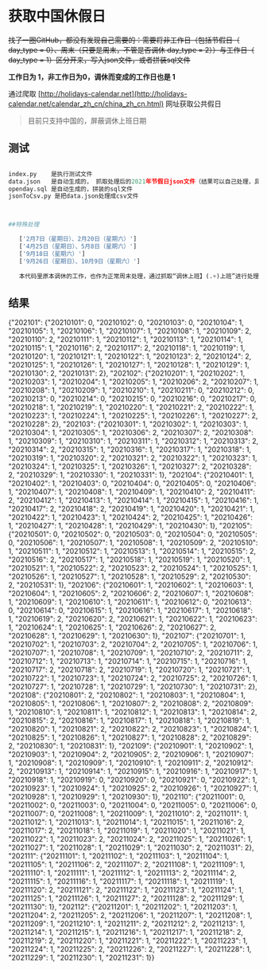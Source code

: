 # 获取中国休假日

~~找了一圈GitHub，都没有发现自己需要的：需要将非工作日（包括节假日（ day_type = 0）、周末（只要是周末，不管是否调休 day_type = 2））与工作日（ day_type = 1）区分开来，写入json文件，或者拼装sql文件~~

**工作日为 1，非工作日为0，调休而变成的工作日也是 1**

通过爬取 [http://holidays-calendar.net](http://holidays-calendar.net/calendar_zh_cn/china_zh_cn.html) 网址获取公共假日

>目前只支持中国的，屏蔽调休上班日期

## 测试

```python

index.py    是执行测试文件
data.json   是自动生成的， 抓取处理后的2021年节假日json文件（结果可以自己处理，具体见参考holidays.py的67行）
openday.sql 是自动生成的，拼装的sql文件
jsonToCsv.py 是把data.json处理成csv文件



##特殊处理

   ['2月7日（星期日）、2月20日（星期六）'] 
   ['4月25日（星期日）、5月8日（星期六）']
   ['9月18日（星期六）']
   ['9月26日（星期日）、10月9日（星期六）']
   
   本代码里原本调休的工作，也作为正常周末处理，通过抓取“调休上班】(.+)上班”进行处理

```

## 结果

{"202101": {"20210101": 0, "20210102": 0, "20210103": 0, "20210104": 1, "20210105": 1, "20210106": 1, "20210107": 1, "20210108": 1, "20210109": 2, "20210110": 2, "20210111": 1, "20210112": 1, "20210113": 1, "20210114": 1, "20210115": 1, "20210116": 2, "20210117": 2, "20210118": 1, "20210119": 1, "20210120": 1, "20210121": 1, "20210122": 1, "20210123": 2, "20210124": 2, "20210125": 1, "20210126": 1, "20210127": 1, "20210128": 1, "20210129": 1, "20210130": 2, "20210131": 2}, "202102": {"20210201": 1, "20210202": 1, "20210203": 1, "20210204": 1, "20210205": 1, "20210206": 2, "20210207": 1, "20210208": 1, "20210209": 1, "20210210": 1, "20210211": 0, "20210212": 0, "20210213": 0, "20210214": 0, "20210215": 0, "20210216": 0, "20210217": 0, "20210218": 1, "20210219": 1, "20210220": 1, "20210221": 2, "20210222": 1, "20210223": 1, "20210224": 1, "20210225": 1, "20210226": 1, "20210227": 2, "20210228": 2}, "202103": {"20210301": 1, "20210302": 1, "20210303": 1, "20210304": 1, "20210305": 1, "20210306": 2, "20210307": 2, "20210308": 1, "20210309": 1, "20210310": 1, "20210311": 1, "20210312": 1, "20210313": 2, "20210314": 2, "20210315": 1, "20210316": 1, "20210317": 1, "20210318": 1, "20210319": 1, "20210320": 2, "20210321": 2, "20210322": 1, "20210323": 1, "20210324": 1, "20210325": 1, "20210326": 1, "20210327": 2, "20210328": 2, "20210329": 1, "20210330": 1, "20210331": 1}, "202104": {"20210401": 1, "20210402": 1, "20210403": 0, "20210404": 0, "20210405": 0, "20210406": 1, "20210407": 1, "20210408": 1, "20210409": 1, "20210410": 2, "20210411": 2, "20210412": 1, "20210413": 1, "20210414": 1, "20210415": 1, "20210416": 1, "20210417": 2, "20210418": 2, "20210419": 1, "20210420": 1, "20210421": 1, "20210422": 1, "20210423": 1, "20210424": 2, "20210425": 1, "20210426": 1, "20210427": 1, "20210428": 1, "20210429": 1, "20210430": 1}, "202105": {"20210501": 0, "20210502": 0, "20210503": 0, "20210504": 0, "20210505": 0, "20210506": 1, "20210507": 1, "20210508": 1, "20210509": 2, "20210510": 1, "20210511": 1, "20210512": 1, "20210513": 1, "20210514": 1, "20210515": 2, "20210516": 2, "20210517": 1, "20210518": 1, "20210519": 1, "20210520": 1, "20210521": 1, "20210522": 2, "20210523": 2, "20210524": 1, "20210525": 1, "20210526": 1, "20210527": 1, "20210528": 1, "20210529": 2, "20210530": 2, "20210531": 1}, "202106": {"20210601": 1, "20210602": 1, "20210603": 1, "20210604": 1, "20210605": 2, "20210606": 2, "20210607": 1, "20210608": 1, "20210609": 1, "20210610": 1, "20210611": 1, "20210612": 0, "20210613": 0, "20210614": 0, "20210615": 1, "20210616": 1, "20210617": 1, "20210618": 1, "20210619": 2, "20210620": 2, "20210621": 1, "20210622": 1, "20210623": 1, "20210624": 1, "20210625": 1, "20210626": 2, "20210627": 2, "20210628": 1, "20210629": 1, "20210630": 1}, "202107": {"20210701": 1, "20210702": 1, "20210703": 2, "20210704": 2, "20210705": 1, "20210706": 1, "20210707": 1, "20210708": 1, "20210709": 1, "20210710": 2, "20210711": 2, "20210712": 1, "20210713": 1, "20210714": 1, "20210715": 1, "20210716": 1, "20210717": 2, "20210718": 2, "20210719": 1, "20210720": 1, "20210721": 1, "20210722": 1, "20210723": 1, "20210724": 2, "20210725": 2, "20210726": 1, "20210727": 1, "20210728": 1, "20210729": 1, "20210730": 1, "20210731": 2}, "202108": {"20210801": 2, "20210802": 1, "20210803": 1, "20210804": 1, "20210805": 1, "20210806": 1, "20210807": 2, "20210808": 2, "20210809": 1, "20210810": 1, "20210811": 1, "20210812": 1, "20210813": 1, "20210814": 2, "20210815": 2, "20210816": 1, "20210817": 1, "20210818": 1, "20210819": 1, "20210820": 1, "20210821": 2, "20210822": 2, "20210823": 1, "20210824": 1, "20210825": 1, "20210826": 1, "20210827": 1, "20210828": 2, "20210829": 2, "20210830": 1, "20210831": 1}, "202109": {"20210901": 1, "20210902": 1, "20210903": 1, "20210904": 2, "20210905": 2, "20210906": 1, "20210907": 1, "20210908": 1, "20210909": 1, "20210910": 1, "20210911": 2, "20210912": 2, "20210913": 1, "20210914": 1, "20210915": 1, "20210916": 1, "20210917": 1, "20210918": 1, "20210919": 0, "20210920": 0, "20210921": 0, "20210922": 1, "20210923": 1, "20210924": 1, "20210925": 2, "20210926": 1, "20210927": 1, "20210928": 1, "20210929": 1, "20210930": 1}, "202110": {"20211001": 0, "20211002": 0, "20211003": 0, "20211004": 0, "20211005": 0, "20211006": 0, "20211007": 0, "20211008": 1, "20211009": 1, "20211010": 2, "20211011": 1, "20211012": 1, "20211013": 1, "20211014": 1, "20211015": 1, "20211016": 2, "20211017": 2, "20211018": 1, "20211019": 1, "20211020": 1, "20211021": 1, "20211022": 1, "20211023": 2, "20211024": 2, "20211025": 1, "20211026": 1, "20211027": 1, "20211028": 1, "20211029": 1, "20211030": 2, "20211031": 2}, "202111": {"20211101": 1, "20211102": 1, "20211103": 1, "20211104": 1, "20211105": 1, "20211106": 2, "20211107": 2, "20211108": 1, "20211109": 1, "20211110": 1, "20211111": 1, "20211112": 1, "20211113": 2, "20211114": 2, "20211115": 1, "20211116": 1, "20211117": 1, "20211118": 1, "20211119": 1, "20211120": 2, "20211121": 2, "20211122": 1, "20211123": 1, "20211124": 1, "20211125": 1, "20211126": 1, "20211127": 2, "20211128": 2, "20211129": 1, "20211130": 1}, "202112": {"20211201": 1, "20211202": 1, "20211203": 1, "20211204": 2, "20211205": 2, "20211206": 1, "20211207": 1, "20211208": 1, "20211209": 1, "20211210": 1, "20211211": 2, "20211212": 2, "20211213": 1, "20211214": 1, "20211215": 1, "20211216": 1, "20211217": 1, "20211218": 2, "20211219": 2, "20211220": 1, "20211221": 1, "20211222": 1, "20211223": 1, "20211224": 1, "20211225": 2, "20211226": 2, "20211227": 1, "20211228": 1, "20211229": 1, "20211230": 1, "20211231": 1}}

```log




